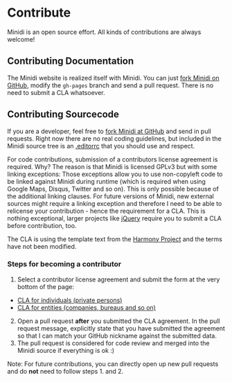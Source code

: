 Contribute
==========

Minidi is an open source effort. All kinds of contributions are always welcome!

Contributing Documentation
------------

The Minidi website is realized itself with Minidi. You can just [fork Minidi on GitHub](http://github.com/Dynalon/mdwiki), modify the `gh-pages` branch and send a pull request. There is no need to submit a CLA whatsoever.

Contributing Sourcecode
--------------

If you are a developer, feel free to [fork Minidi at GitHub](http://github.com/Dynalon/mdwiki) and send in pull requests. Right now there are no real coding guidelines, but included in the Minidi source tree is an [.editorrc](http://editorconfig.org/) that you should use and respect.

For code contributions, submission of a contributors license agreement is required. Why? The reason is that Minidi is licensed GPLv3 but with some linking exceptions: Those exceptions allow you to use non-copyleft code to be linked against Minidi during runtime (which is required when using Google Maps, Disqus, Twitter and so on). This is only possible because of the additional linking clauses. For future versions of Minidi, new external sources might require a linking exception and therefore I need to be able to relicense your contribution - hence the requirement for a CLA. This is nothing exceptional, larger projects like [jQuery](http://contribute.jquery.org/CLA/) require you to submit a CLA before contribution, too.

The CLA is using the template text from the [Harmony Project](http://harmonyagreements.org/) and the terms have not been modified.

### Steps for becoming a contributor

1. Select a contributor license agreement and submit the form at the very bottom of the page:

  * [CLA for individuals (private persons)](cla-individual.md)
  * [CLA for entities (companies, bureaus and so on)](cla-entity.md)


2. Open a pull request **after** you submitted the CLA agreement. In the pull request message, explicitly state that you have submitted the agreement so that I can match your GitHub nickname against the submitted data.
3. The pull request is considered for code review and merged into the Minidi source if everything is ok :)

Note: For future contributions, you can directly open up new pull requests and do **not** need to follow steps 1. and 2.


